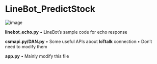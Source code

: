  # LineBot_PredictStock
![image](https://github.com/wengjiahuang0529/LineBot_PredictStock/assets/96289978/cc2e8b1e-5c86-4b3c-afe0-9795f447d62e)

**linebot_echo.py**
  • LineBot’s sample code for echo response

**csmapi.py/DAN.py**
  • Some useful APIs about **IoTtalk** connection
  • Don’t need to modify them

**app.py**
  • Mainly modify this file
